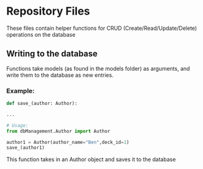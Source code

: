 # Repository Files

These files contain helper functions for CRUD (Create/Read/Update/Delete) operations on the database

## Writing to the database

Functions take models (as found in the models folder) as arguments, and write them to the database as new entries.

### Example:

```python
def save_(author: Author):

...

# Usage:
from dbManagement.Author import Author

author1 = Author(author_name="Ben",deck_id=1)
save_(author1)
```

This function takes in an Author object and saves it to the database
